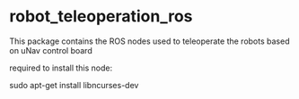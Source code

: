 # robot_teleoperation_ros
This package contains the ROS nodes used to teleoperate the robots based on uNav control board

required to install this node:

sudo apt-get install libncurses-dev
